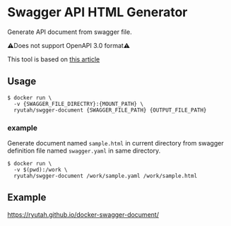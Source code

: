 # Swagger API HTML Generator
Generate API document from swagger file.

⚠Does not support OpenAPI 3.0 format⚠

This tool is based on [this article](http://iktakahiro.hatenablog.com/entry/2016/11/23/100000)

## Usage
```console
$ docker run \
  -v {SWAGGER_FILE_DIRECTRY}:{MOUNT_PATH} \
  ryutah/swgger-document {SWAGGER_FILE_PATH} {OUTPUT_FILE_PATH}
```

### example
Generate document named `sample.html` in current directory from swagger definition file named `swagger.yaml` in same directory.

```
$ docker run \
  -v $(pwd):/work \
  ryutah/swgger-document /work/sample.yaml /work/sample.html
```

## Example
https://ryutah.github.io/docker-swagger-document/
